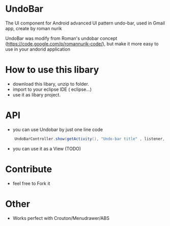 UndoBar
=======

The UI component for Android advanced UI pattern undo-bar, used in Gmail app, create by roman nurik

UndoBar was modify from Roman's undobar concept (https://code.google.com/p/romannurik-code/), but make it more easy to use in your andorid application

How to use this libary
=======

- download this libary, unzip to folder.
- import to your eclipse IDE ( eclipse...)
- use it as libary project.

API
=======

- you can use Undobar by just one line code

``` java
    UndoBarController.show(getActivity(), "Undo-bar title" , listener, undoToken, false);
```

- you can use it as a View (TODO)


Contribute
=======

- feel free to Fork it


Other
=======
- Works perfect with Crouton/Menudrawer/ABS
